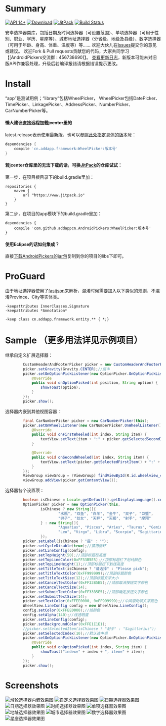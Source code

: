 # Summary
[![API 14+](https://img.shields.io/badge/API-14%2B-green.svg)](https://github.com/addappcn/AndroidPickers)
[![Download](https://api.bintray.com/packages/addappcn/maven/WheelPicker/images/download.svg)](http://jcenter.bintray.com/cn/addapp/framework/)
[![JitPack](https://jitpack.io/v/addappcn/AndroidPicker.svg)](https://jitpack.io/#addappcn/AndroidPickers)
[![Build Status](https://travis-ci.org/addappcn/AndroidPickers.svg?branch=master)](https://travis-ci.org/addappcn/AndroidPickers)

安卓选择器类库，包括日期及时间选择器（可设置范围）、单项选择器（可用于性别、职业、学历、星座等）、城市地址选择器（分省级、地级及县级）、数字选择器（可用于年龄、身高、体重、温度等）等……
欢迎大伙儿在[Issues](https://github.com/addappcn/AndroidPickers/issues)提交你的意见或建议。
欢迎Fork & Pull requests贡献您的代码，大家共同学习【[AndroidPickers交流群 : 456738690]】。
[查看更新日志](https://github.com/addappcn/AndroidPickers/blob/master/ChangeLog.md)，新版本可能未对旧版API作兼容处理，升级后若编译报错请根据错误提示更改。

# Install
“app”是测试用例；“library”包括WheelPicker，
WheelPicker包括DatePicker、TimePicker、LinkagePicker、AddressPicker、NumberPicker、CarNumberPicker等。
#### ~~懒人建议直接远程加载jcenter里的~~
latest.release表示使用最新版，也可以[参照此处指定具体的版本号](https://github.com/addappcn/AndroidPickers/releases)：
```groovy
dependencies {
    compile 'cn.addapp.framework:WheelPicker:版本号'
}
```
#### 若jcenter仓库里的无法下载的话，可换[JitPack](https://jitpack.io/#addappcn/AndroidPickers)的仓库试试：
第一步，在项目根目录下的build.gradle里加：
```
repositories {
    maven {
        url "https://www.jitpack.io"
    }
}
```
第二步，在项目的app模块下的build.gradle里加：
```
dependencies {
    compile 'com.github.addappcn.AndroidPickers:WheelPicker:版本号'
}
```
#### 使用Eclipse的话如何集成？
直接[下载AndroidPickers的jar包](/app/libs/)复制到你的项目的libs下即可。

# ProGuard
由于地址选择器使用了[fastjson](https://github.com/alibaba/fastjson)来解析，混淆时候需要加入以下类似的规则，不混淆Province、City等实体类。
```
-keepattributes InnerClasses,Signature
-keepattributes *Annotation*

-keep class cn.addapp.framework.entity.** { *;}
```

# Sample （更多用法详见示例项目）
继承自定义扩展选择器：
```java
        CustomHeaderAndFooterPicker picker = new CustomHeaderAndFooterPicker(this);
        picker.setGravity(Gravity.CENTER);//居中
        picker.setOnOptionPickListener(new OptionPicker.OnOptionPickListener() {
            @Override
            public void onOptionPicked(int position, String option) {
                showToast(option);
            }
        });
        picker.show();
```
选择器内嵌到其他视图容器：
```java
        final CarNumberPicker picker = new CarNumberPicker(this);
        picker.setOnWheelListener(new CarNumberPicker.OnWheelListener() {
            @Override
            public void onFirstWheeled(int index, String item) {
                textView.setText(item + ":" + picker.getSelectedSecondItem());
            }

            @Override
            public void onSecondWheeled(int index, String item) {
                textView.setText(picker.getSelectedFirstItem() + ":" + item);
            }
        });
        ViewGroup viewGroup = (ViewGroup) findViewById(R.id.wheelview_container);
        viewGroup.addView(picker.getContentView());
```
选择器各个设置项：
```java
        boolean isChinese = Locale.getDefault().getDisplayLanguage().contains("中文");
        OptionPicker picker = new OptionPicker(this,
                isChinese ? new String[]{
                        "水瓶", "双鱼", "白羊", "金牛", "双子", "巨蟹",
                        "狮子", "处女", "天秤", "天蝎", "射手", "摩羯"
                } : new String[]{
                        "Aquarius", "Pisces", "Aries", "Taurus", "Gemini", "Cancer",
                        "Leo", "Virgo", "Libra", "Scorpio", "Sagittarius", "Capricorn"
                });
        picker.setLabel(isChinese ? "座" : "");
        picker.setCycleDisable(true);//禁用循环
        picker.setLineConfig(config);
        picker.setTopHeight(50);//顶部标题栏高度
        picker.setTopLineColor(0xFF33B5E5);//顶部标题栏下划线颜色
        picker.setTopLineHeight(1);//顶部标题栏下划线高度
        picker.setTitleText(isChinese ? "请选择" : "Please pick");
        picker.setTitleTextColor(0xFF999999);//顶部标题颜色
        picker.setTitleTextSize(12);//顶部标题文字大小
        picker.setCancelTextColor(0xFF33B5E5);//顶部取消按钮文字颜色
        picker.setCancelTextSize(14);
        picker.setSubmitTextColor(0xFF33B5E5);//顶部确定按钮文字颜色
        picker.setSubmitTextSize(14);
        picker.setTextColor(0xFFEE0000, 0xFF999999);//中间滚动项文字颜色
        WheelView.LineConfig config = new WheelView.LineConfig();
        config.setColor(0xFFEE0000);//线颜色
        config.setAlpha(140);//线透明度
        picker.setLineConfig(config);
        picker.setBackgroundColor(0xFFE1E1E1);
        //picker.setSelectedItem(isChinese ? "射手" : "Sagittarius");
        picker.setSelectedIndex(10);//默认选中项
        picker.setOnOptionPickListener(new OptionPicker.OnOptionPickListener() {
            @Override
            public void onOptionPicked(int index, String item) {
                showToast("index=" + index + ", item=" + item);
            }
        });
        picker.show();
```

# Screenshots
![滑轮选择器内嵌效果图](/screenshots/nestwheelview.jpg)
![自定义选择器效果图](/screenshots/custom.gif)
![日期选择器效果图](/screenshots/date.gif)
![日期选择器效果图](/screenshots/monthday.jpg)
![时间选择器效果图](/screenshots/time.gif)
![单项选择器效果图](/screenshots/option.gif)
![地址选择器效果图](/screenshots/address.gif)
![城市选择器效果图](/screenshots/city.png)
![数字选择器效果图](/screenshots/number.gif)
![星座选择器效果图](/screenshots/constellation.jpg)

